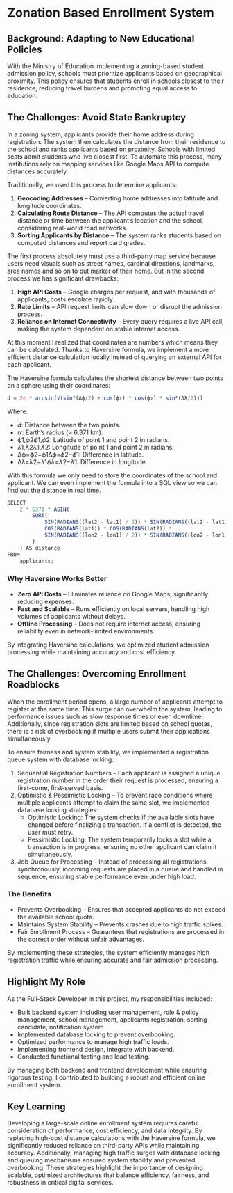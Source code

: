 # Zonation Based Enrollment System

## Background: Adapting to New Educational Policies

With the Ministry of Education implementing a zoning-based student admission policy, schools must prioritize applicants based on geographical proximity. This policy ensures that students enroll in schools closest to their residence, reducing travel burdens and promoting equal access to education.

## The Challenges: Avoid State Bankruptcy

In a zoning system, applicants provide their home address during registration. The system then calculates the distance from their residence to the school and ranks applicants based on proximity. Schools with limited seats admit students who live closest first. To automate this process, many institutions rely on mapping services like Google Maps API to compute distances accurately.

Traditionally, we used this process to determine applicants:

1. **Geocoding Addresses** – Converting home addresses into latitude and longitude coordinates.
2. **Calculating Route Distance** – The API computes the actual travel distance or time between the applicant’s location and the school, considering real-world road networks.
3. **Sorting Applicants by Distance** – The system ranks students based on computed distances and report card grades.

The first process absolutely must use a third-party map service because users need visuals such as street names, cardinal directions, landmarks, area names and so on to put marker of their home. But in the second process we has significant drawbacks:

1. **High API Costs** – Google charges per request, and with thousands of applicants, costs escalate rapidly.
2. **Rate Limits** – API request limits can slow down or disrupt the admission process.
3. **Reliance on Internet Connectivity** – Every query requires a live API call, making the system dependent on stable internet access.

At this moment I realized that coordinates are numbers which means they can be calculated. Thanks to Haversine formula, we implement a more efficient distance calculation locally instead of querying an external API for each applicant.

The Haversine formula calculates the shortest distance between two points on a sphere using their coordinates:

```jsx
d = 2r * arcsin(√(sin²(Δϕ/2) + cos(ϕ₁) * cos(ϕ₂) * sin²(Δλ/2)))
```

Where:

- *d*: Distance between the two points.
- r*r*: Earth’s radius (≈ 6,371 km).
- ϕ1,ϕ2*ϕ*1​,*ϕ*2​: Latitude of point 1 and point 2 in radians.
- λ1,λ2*λ*1​,*λ*2​: Longitude of point 1 and point 2 in radians.
- Δϕ=ϕ2−ϕ1Δ*ϕ*=*ϕ*2​−*ϕ*1​: Difference in latitude.
- Δλ=λ2−λ1Δ*λ*=*λ*2​−*λ*1​: Difference in longitude.

With this formula we only need to store the coordinates of the school and applicant. We can even implement the formula into a SQL view so we can find out the distance in real time.

```jsx
SELECT 
    2 * 6371 * ASIN(
        SQRT(
            SIN(RADIANS((lat2 - lat1) / 2)) * SIN(RADIANS((lat2 - lat1) / 2)) + 
            COS(RADIANS(lat1)) * COS(RADIANS(lat2)) * 
            SIN(RADIANS((lon2 - lon1) / 2)) * SIN(RADIANS((lon2 - lon1) / 2))
        )
    ) AS distance
FROM 
    applicants;
```

### Why Haversine Works Better

- **Zero API Costs** – Eliminates reliance on Google Maps, significantly reducing expenses.
- **Fast and Scalable** – Runs efficiently on local servers, handling high volumes of applicants without delays.
- **Offline Processing** – Does not require internet access, ensuring reliability even in network-limited environments.

By integrating Haversine calculations, we optimized student admission processing while maintaining accuracy and cost efficiency.

## The Challenges: Overcoming Enrollment Roadblocks

When the enrollment period opens, a large number of applicants attempt to register at the same time. This surge can overwhelm the system, leading to performance issues such as slow response times or even downtime. Additionally, since registration slots are limited based on school quotas, there is a risk of overbooking if multiple users submit their applications simultaneously.

To ensure fairness and system stability, we implemented a registration queue system with database locking:

1. Sequential Registration Numbers – Each applicant is assigned a unique registration number in the order their request is processed, ensuring a first-come, first-served basis.
2. Optimistic & Pessimistic Locking – To prevent race conditions where multiple applicants attempt to claim the same slot, we implemented database locking strategies:
    - Optimistic Locking: The system checks if the available slots have changed before finalizing a transaction. If a conflict is detected, the user must retry.
    - Pessimistic Locking: The system temporarily locks a slot while a transaction is in progress, ensuring no other applicant can claim it simultaneously.
3. Job Queue for Processing – Instead of processing all registrations synchronously, incoming requests are placed in a queue and handled in sequence, ensuring stable performance even under high load.

### The Benefits

- Prevents Overbooking – Ensures that accepted applicants do not exceed the available school quota.
- Maintains System Stability – Prevents crashes due to high traffic spikes.
- Fair Enrollment Process – Guarantees that registrations are processed in the correct order without unfair advantages.

By implementing these strategies, the system efficiently manages high registration traffic while ensuring accurate and fair admission processing.

## Highlight My Role

As the Full-Stack Developer in this project, my responsibilities included:

- Built backend system including user management, role & policy management, school management, applicants registration, sorting candidate, notification system.
- Implemented database locking to prevent overbooking.
- Optimized performance to manage high traffic loads.
- Implementing frontend design, integrate with backend.
- Conducted functional testing and load testing.

By managing both backend and frontend development while ensuring rigorous testing, I contributed to building a robust and efficient online enrollment system.

## Key Learning

Developing a large-scale online enrollment system requires careful consideration of performance, cost efficiency, and data integrity. By replacing high-cost distance calculations with the Haversine formula, we significantly reduced reliance on third-party APIs while maintaining accuracy. Additionally, managing high traffic surges with database locking and queuing mechanisms ensured system stability and prevented overbooking. These strategies highlight the importance of designing scalable, optimized architectures that balance efficiency, fairness, and robustness in critical digital services.